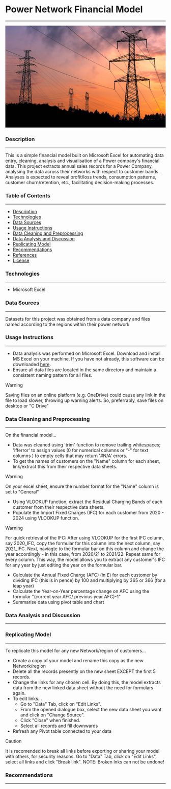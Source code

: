 # Power Network Financial Model
___

![Power_image](power_image.jpg)  

### Description
___
This is a simple financial model built on Microsoft Excel for automating data entry, cleaning, analysis and visualisation of a Power company's financial data.
This project extracts annual sales records for a Power Company, analysing the data across their networks with respect to customer bands. Analyses is expected to reveal profit/loss trends, consumption patterns, customer churn/retention, etc., facilitating decision-making processes.  

### Table of Contents
___
- [Description](#description)
- [Technologies](#technologies)
- [Data Sources](#data-sources)
- [Usage Instructions](#usage-instructions)
- [Data Cleaning and Preprocessing](#data-cleaning-and-preprocessing)
- [Data Analysis and Discussion](#data-analysis-and-discussion)
- [Replicating Model](#replicating-model)
- [Recommendations](#recommendations)
- [References](#references)
- [License](#license)


### Technologies
___
- Microsoft Excel


### Data Sources
___
Datasets for this project was obtained from a data company and files named according to the regions within their power network


### Usage Instructions
___
- Data analysis was performed on Microsoft Excel. Download and install MS Excel on your machine. If you have not already, this software can be downloaded [here](https://www.microsoft.com/en-gb/microsoft-365/excel?ef_id=_k_7f6ebb9ae2b216bcec3edc83309dd670_k_&OCID=AIDcmmp20rgnjr_SEM__k_7f6ebb9ae2b216bcec3edc83309dd670_k_&msclkid=7f6ebb9ae2b216bcec3edc83309dd670).
- Ensure all data files are located in the same directory and maintain a consistent naming pattern for all files.
> [!WARNING]
> Saving files on an online platform (e.g. OneDrive) could cause any link in the file to load slower, throwing up warning alerts. So, preferrably, save files on desktop or "C Drive"


### Data Cleaning and Preprocessing
___

On the financial model...
- Data was cleaned using 'trim' function to remove trailing whitespaces; 'ifferror' to assign values (0 for numerical columns or "-" for text columns ) to empty cells that may return '#N/A' errors.
- To get the names of customers on the "Name" column for each sheet, link/extract this from their respective data sheets.
> [!Warning]
> On your excel sheet, ensure the number format for the "Name" column is set to "General"
- Using VLOOKUP function, extract the Residual Charging Bands of each customer from their respective data sheets.
- Populate the Import Fixed Charges (IFC) for each customer from 2020 - 2024 using VLOOKUP function.
> [!WARNING]
> For quick retrieval of the IFC: After using VLOOKUP for the first IFC column, say 2020_IFC, copy the formular for this column into the next column, say 2021_IFC. Next, naviagte to the formular bar on this column and change the year accordingly - in this case, from 2020/21 to 2021/22.
> Repeat same for every column. This way, the model allows you to extract any customer's IFC for any year by just editing the year on the formular bar.
- Calculate the Annual Fixed Charge (AFC) (in £) for each customer by dividing IFC (this is in pence) by 100 and multiplying by 365 or 366 (for a leap year)
- Calculate the Year-on-Year percentage change on AFC using the formular "(current year AFC/ previous year AFC)-1"
- Summarise data using pivot table and chart

### Data Analysis and Discussion
___


### Replicating Model
___

To replicate this model for any new Network/region of customers...
- Create a copy of your model and rename this copy as the new Network/region
- Delete all the records presently on the new sheet EXCEPT the first 5 records.
- Change the links for any chosen cell. By doing this, the model extracts data from the new linked data sheet without the need for formulars again.
- To edit links...
  -  Go to "Data" Tab, click on "Edit Links".
  -  From the opened dialogue box, select the new data sheet you want and click on "Change Source".
  -  Click "Close" when finished.
  -  Select all records and fill downwards
- Refresh any Pivot table connected to your data
> [!CAUTION]
> It is recomended to break all links before exporting or sharing your model with others, for security reasons.
> Go to "Data" Tab, click on "Edit Links", select all links and click "Break link".
> NOTE: Broken lnks can not be undone!

### Recommendations
___
